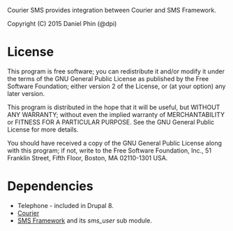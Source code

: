 Courier SMS provides integration between Courier and SMS Framework.

Copyright (C) 2015 Daniel Phin (@dpi)

# License

This program is free software; you can redistribute it and/or modify
it under the terms of the GNU General Public License as published by
the Free Software Foundation; either version 2 of the License, or
(at your option) any later version.

This program is distributed in the hope that it will be useful,
but WITHOUT ANY WARRANTY; without even the implied warranty of
MERCHANTABILITY or FITNESS FOR A PARTICULAR PURPOSE.  See the
GNU General Public License for more details.

You should have received a copy of the GNU General Public License along
with this program; if not, write to the Free Software Foundation, Inc.,
51 Franklin Street, Fifth Floor, Boston, MA 02110-1301 USA.

# Dependencies

 *  Telephone - included in Drupal 8.
 *  [Courier](https://www.drupal.org/project/courier)
 *  [SMS Framework](https://www.drupal.org/project/smsframework) and its *sms_user* sub module.
